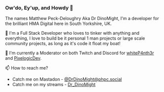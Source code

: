 ### Ow'do, Ey'up, and Howdy 👋

The names Matthew Peck-Deloughry Aka Dr DinoMight, I'm a developer for the brilliant HMA Digital here in South Yorkshire, UK.

💬 I'm a Full Stack Developer who loves to tinker with anything and everything, I love to build be it personal 1 man projects or large scale community projects, as long as it's code it float my boat!

🔭 I'm currently a Moderator on both Twitch and Discord for <a href="https://www.twitch.tv/whitep4nth3r">whiteP4nth3r</a> and <a href="https://www.twitch.tv/PixelogicDev">PixelogicDev</a>.

📫 How to reach me?
 - Catch me on Mastadon - <a rel="me" href="https://phpc.social/@DrDinoMight">@DrDinoMight@phpc.social</a>
 - Catch me on my streams - <a href="https://www.twitch.tv/dr_DinoMight">Dr_DinoMight</a>
